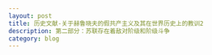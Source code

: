 ```yaml
---
layout: post
title: 历史文献-关于赫鲁晓夫的假共产主义及其在世界历史上的教训2
description: 第二部分：苏联存在着敌对阶级和阶级斗争
category: blog
---
```

